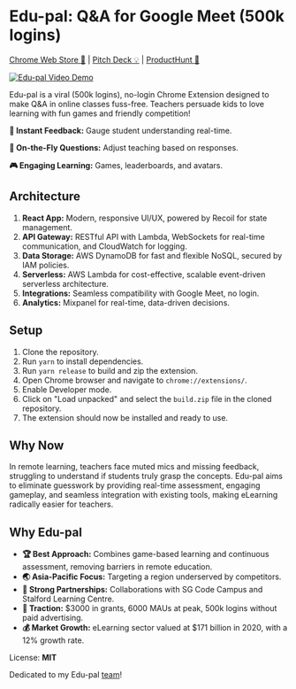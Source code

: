 # Edu-pal: Q&A for Google Meet (500k logins)

[Chrome Web Store 🚀](https://chrome.google.com/webstore/detail/edu-pal-learning-feedback/geopbiaefoieahodpfbclhoabkikbnkn) | [Pitch Deck 💡](https://drive.google.com/file/d/1OrvaGk4hP9OD8jZcwqO6skcJlsyEHc6V/view?usp=sharing) | [ProductHunt 👀](https://www.producthunt.com/products/edu-pal#edu-pal)

[![Edu-pal Video Demo](https://img.youtube.com/vi/SO5M4FiOt5M/0.jpg)](https://www.youtube.com/watch?v=SO5M4FiOt5M)

Edu-pal is a viral (500k logins), no-login Chrome Extension designed to make Q&A in online classes fuss-free. Teachers persuade kids to love learning with fun games and friendly competition!

**🚀 Instant Feedback:** Gauge student understanding real-time.

**📝 On-the-Fly Questions:** Adjust teaching based on responses.

**🎮 Engaging Learning:** Games, leaderboards, and avatars.

## Architecture
1. **React App:** Modern, responsive UI/UX, powered by Recoil for state management.
2. **API Gateway:** RESTful API with Lambda, WebSockets for real-time communication, and CloudWatch for logging.
3. **Data Storage:** AWS DynamoDB for fast and flexible NoSQL, secured by IAM policies.
4. **Serverless:** AWS Lambda for cost-effective, scalable event-driven serverless architecture.
5. **Integrations:** Seamless compatibility with Google Meet, no login.
6. **Analytics:** Mixpanel for real-time, data-driven decisions.

## Setup
1. Clone the repository.
2. Run `yarn` to install dependencies.
3. Run `yarn release` to build and zip the extension.
4. Open Chrome browser and navigate to `chrome://extensions/`.
5. Enable Developer mode.
6. Click on "Load unpacked" and select the `build.zip` file in the cloned repository.
7. The extension should now be installed and ready to use.

## Why Now
In remote learning, teachers face muted mics and missing feedback, struggling to understand if students truly grasp the concepts. Edu-pal aims to eliminate guesswork by providing real-time assessment, engaging gameplay, and seamless integration with existing tools, making eLearning radically easier for teachers.

## Why Edu-pal
- **🏆 Best Approach:** Combines game-based learning and continuous assessment, removing barriers in remote education.
- **🌏 Asia-Pacific Focus:** Targeting a region underserved by competitors.
- **🤝 Strong Partnerships:** Collaborations with SG Code Campus and Stalford Learning Centre.
- **🚀 Traction:** $3000 in grants, 6000 MAUs at peak, 500k logins without paid advertising.
- **💰 Market Growth:** eLearning sector valued at $171 billion in 2020, with a 12% growth rate.

License: **MIT**

Dedicated to my Edu-pal [team](https://drive.google.com/file/d/1OrvaGk4hP9OD8jZcwqO6skcJlsyEHc6V/view?usp=sharing)!